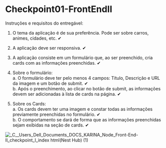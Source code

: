 # Checkpoint01-FrontEndII

Instruções e requisitos do entregável:
1. O tema da aplicação é de sua preferência. Pode ser sobre carros, animes, cidades, etc. ✔
2. A aplicação deve ser responsiva. ✔
3. A aplicação consiste em um formulário que, ao ser preenchido, cria cards com as informações preenchidas. ✔

4. Sobre o formulário: <br/>
a. O formulário deve ter pelo menos 4 campos: Título, Descrição e URL da imagem e um botão de submit. ✔ <br/>
b. Após o preenchimento, ao clicar no botão de submit, as informações devem ser adicionadas à lista de cards na página. ✔

5. Sobre os Cards: <br/>
a. Os cards devem ter uma imagem e constar todas as informações previamente preenchidas no formulário. ✔ <br/>
b. O comportamento se dará de forma que as informações preenchidas sejam exibidas na seção de cards. ✔



![_C__Users_Dell_Documents_DOCS_KARINA_Node_Front-End-II_checkpoint_I_index html(Nest Hub) (1)](https://user-images.githubusercontent.com/89114089/160897327-4b73495d-163f-41cc-924d-26d760504c0e.png)

